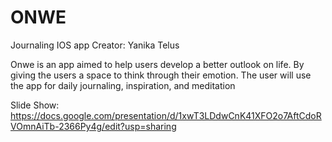 # ONWE
Journaling IOS app 
Creator: Yanika Telus 

Onwe is an app aimed to help users develop a better outlook on life. By giving the users a space to think through their emotion. The user will use the app for daily journaling, inspiration, and meditation


Slide Show: https://docs.google.com/presentation/d/1xwT3LDdwCnK41XFO2o7AftCdoRVOmnAiTb-2366Py4g/edit?usp=sharing

